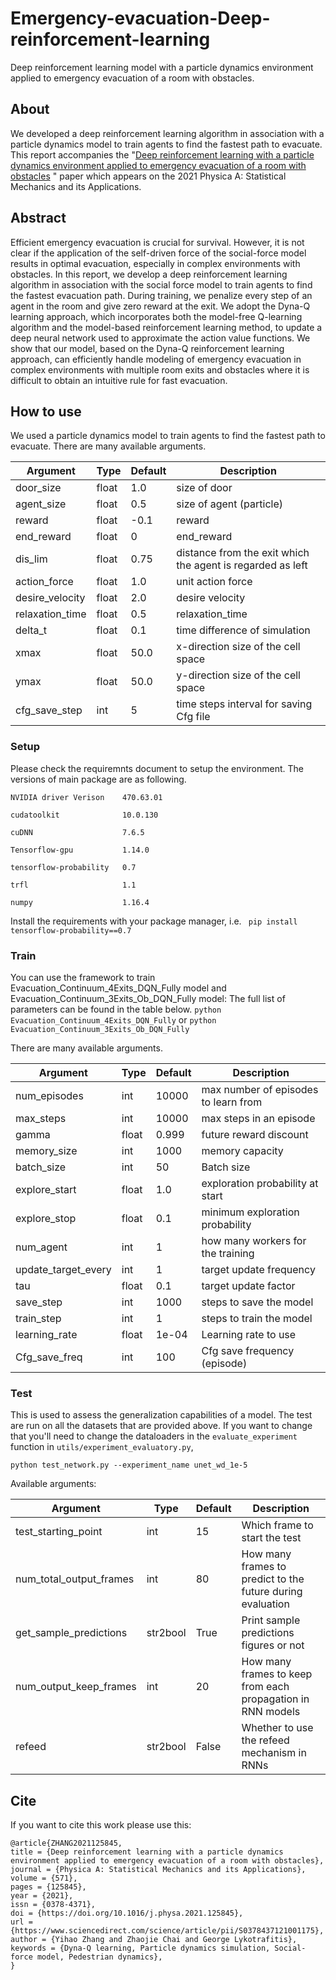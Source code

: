 # Emergency-evacuation-Deep-reinforcement-learning
Deep reinforcement learning model with a particle dynamics environment applied to emergency evacuation of a room with obstacles.

## About
We developed a deep reinforcement learning algorithm in association with a particle dynamics model to train agents to find the fastest path to evacuate. This report accompanies the 
"[Deep reinforcement learning with a particle dynamics environment applied to emergency evacuation of a room with obstacles](https://doi.org/10.1016/j.physa.2021.125845) " paper which appears on the 2021 Physica A: Statistical Mechanics and its Applications.


## Abstract

Efficient emergency evacuation is crucial for survival. However, it is not clear if the application of the self-driven force of the social-force model results in optimal evacuation, especially in complex environments with obstacles. In this report, we develop a deep reinforcement learning algorithm in association with the social force model to train agents to find the fastest evacuation path. During training, we penalize every step of an agent in the room and give zero reward at the exit. We adopt the Dyna-Q learning approach, which incorporates both the model-free Q-learning algorithm and the model-based reinforcement learning method, to update a deep neural network used to approximate the action value functions. We show that our model, based on the Dyna-Q reinforcement learning approach, can efficiently handle modeling of emergency evacuation in complex environments with multiple room exits and obstacles where it is difficult to obtain an intuitive rule for fast evacuation.

## How to use

We used a particle dynamics model to train agents to find the fastest path to evacuate.
There are many available arguments.

| Argument                 | Type     | Default    | Description                                                  |
| ------------------------ | -------- | ---------- | ------------------------------------------------------------ |
| door_size                | float    | 1.0        | size of door                                                 |
| agent_size               | float    | 0.5        | size of agent (particle)                                     |
| reward                   | float    | -0.1       | reward                                                       |
| end_reward               | float    | 0          | end_reward                                                   |
| dis_lim                  | float    | 0.75       | distance from the exit which the agent is regarded as left   |
| action_force             | float    | 1.0        | unit action force                                            |
| desire_velocity          | float    | 2.0        | desire velocity                                              |
| relaxation_time          | float    | 0.5        | relaxation_time                                              |
| delta_t                  | float    | 0.1        | time difference of simulation                                |
| xmax                     | float    | 50.0       | x-direction size of the cell space                           |
| ymax                     | float    | 50.0       | y-direction size of the cell space                           |
| cfg_save_step            | int      | 5          | time steps interval for saving Cfg file                      |




### Setup

Please check the requiremnts document to setup the environment. The versions of main package are as following.

`
NVIDIA driver Verison    470.63.01
`

`
cudatoolkit              10.0.130
`

`
cuDNN                    7.6.5
`

`
Tensorflow-gpu           1.14.0
`

`
tensorflow-probability   0.7
`

`
trfl                     1.1
`

`
numpy                    1.16.4
`

Install the requirements with your package manager, i.e.  ` pip install tensorflow-probability==0.7`


### Train

You can use the framework to train Evacuation_Continuum_4Exits_DQN_Fully model and Evacuation_Continuum_3Exits_Ob_DQN_Fully model:  The full list of parameters can be found in the table below.
`
python Evacuation_Continuum_4Exits_DQN_Fully
`
or
`
python Evacuation_Continuum_3Exits_Ob_DQN_Fully
`

There are many available arguments.

| Argument                 | Type     | Default    | Description                                                  |
| ------------------------ | -------- | ---------- | ------------------------------------------------------------ |
| num_episodes             | int      | 10000      | max number of episodes to learn from                         |
| max_steps                | int      | 10000      | max steps in an episode                                      |
| gamma                    | float    | 0.999      | future reward discount                                       |
| memory_size              | int      | 1000       | memory capacity                                              |
| batch_size               | int      | 50         | Batch size                                                   |
| explore_start            | float    | 1.0        | exploration probability at start                             |
| explore_stop             | float    | 0.1        | minimum exploration probability                              |
| num_agent                | int      | 1          | how many workers for the training                            |
| update_target_every      | int      | 1          | target update frequency                                      |
| tau                      | float    | 0.1        | target update factor                                         |
| save_step                | int      | 1000       | steps to save the model                                      |
| train_step               | int      | 1          | steps to train the model                                     |
| learning_rate            | float    | 1e-04      | Learning rate to use                                         |
| Cfg_save_freq            | int      | 100        | Cfg save frequency (episode)                                 |



### Test

This is used to assess the generalization capabilities of a model. The test are run on all the datasets that are provided above. If you want to change that you'll need to change the dataloaders in the `evaluate_experiment` function in `utils/experiment_evaluatory.py`,

`python test_network.py --experiment_name unet_wd_1e-5`

Available arguments:

| Argument                 | Type     | Default    | Description                                                  |
| ------------------------ | -------- | ---------- | ------------------------------------------------------------ |
| test_starting_point      | int      | 15         | Which frame to start the test                                |
| num_total_output_frames  | int      | 80         | How many frames to predict to the future during evaluation   |
| get_sample_predictions   | str2bool | True       | Print sample predictions figures or not                      |
| num_output_keep_frames   | int      | 20         | How many frames to keep from each propagation in RNN models |
| refeed                   | str2bool | False      | Whether to use the refeed mechanism in RNNs                  |

## Cite

If you want to cite this work please use this:
```
@article{ZHANG2021125845,
title = {Deep reinforcement learning with a particle dynamics environment applied to emergency evacuation of a room with obstacles},
journal = {Physica A: Statistical Mechanics and its Applications},
volume = {571},
pages = {125845},
year = {2021},
issn = {0378-4371},
doi = {https://doi.org/10.1016/j.physa.2021.125845},
url = {https://www.sciencedirect.com/science/article/pii/S0378437121001175},
author = {Yihao Zhang and Zhaojie Chai and George Lykotrafitis},
keywords = {Dyna-Q learning, Particle dynamics simulation, Social-force model, Pedestrian dynamics},
}
```

